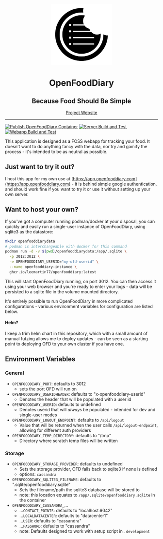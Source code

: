 
<div align="center">
    <img width="200" src="/assets/ofd_logo.svg" alt="OFD Logo">
<h1>OpenFoodDiary</h1>
<h2>Because Food Should Be Simple</h2>
<a href="https://www.openfooddiary.com/">Project Website</a>
<hr/>
</div>

[![Publish OpenFoodDiary Container](https://github.com/LeeMartin77/openfooddiary/actions/workflows/publish.yml/badge.svg)](https://github.com/LeeMartin77/openfooddiary/actions/workflows/publish.yml)
[![Server Build and Test](https://github.com/LeeMartin77/openfooddiary/actions/workflows/build_and_test_server.yml/badge.svg)](https://github.com/LeeMartin77/openfooddiary/actions/workflows/build_and_test_server.yml) [![Webapp Build and Test](https://github.com/LeeMartin77/openfooddiary/actions/workflows/build_and_test_webapp.yml/badge.svg)](https://github.com/LeeMartin77/openfooddiary/actions/workflows/build_and_test_webapp.yml)

This application is designed as a FOSS webapp for tracking your food. It doesn't want to do anything fancy with the data, nor try and gamify the process - it's intended to be as neutral as possible.

## Just want to try it out?

I host this app for my own use at [https://app.openfooddiary.com](https://app.openfooddiary.com) - it is behind simple google authentication, and should work fine if you want to try it or use it without setting up your own server.

## Want to host your own?

If you've got a computer running podman/docker at your disposal, you can quickly and easily run a single-user instance of OpenFoodDiary, using sqlite3 as the datastore:

```bash
mkdir openfooddiarydata
# podman is interchangeable with docker for this command
podman run -d -v $(pwd)/openfooddiarydata:/app/.sqlite \
  -p 3012:3012 \
  -e OPENFOODDIARY_USERID="my-ofd-userid" \
  --name openfooddiary-instance \
  ghcr.io/leemartin77/openfooddiary:latest
```

This will start OpenFoodDiary running, on port 3012. You can then access it using your web browser and you're ready to enter your logs - data will be persisted to a sqlite file in the volume mounted directory.

It's entirely possible to run OpenFoodDiary in more complicated configurations - various environment variables for configuration are listed below.

#### Helm?

I keep a trim helm chart in this repository, which with a small amount of manual futzing allows me to deploy updates - can be seen as a starting point to deploying OFD to your own cluster if you have one.

## Environment Variables

### General

- `OPENFOODDIARY_PORT`: defaults to 3012
  - sets the port OFD will run on
- `OPENFOODDIARY_USERIDHEADER`: defaults to "x-openfooddiary-userid"
  - Denotes the header that will be populated with a user id
- `OPENFOODDIARY_USERID`: defaults to undefined
  - Denotes userid that will _always_ be populated - intended for dev and single-user modes
- `OPENFOODDIARY_LOGOUT_ENDPOINT`: defaults to `/api/logout`
  - Value that will be returned when the user calls `/api/logout-endpoint`, allowing for different auth providers
- `OPENFOODDIARY_TEMP_DIRECTORY`: defaults to "/tmp"
  - Directory where scratch temp files will be written

### Storage

- `OPENFOODDIARY_STORAGE_PROVIDER`: defaults to undefined
  - Sets the storage provider, OFD falls back to sqlite3 if none is defined
  - options: `cassandra`
- `OPENFOODDIARY_SQLITE3_FILENAME`: defaults to ".sqlite/openfooddiary.sqlite"
  - Sets the filename/path the sqlite3 database will be stored to
  - note: this location equates to `/app/.sqlite/openfooddiary.sqlite` in the container
- `OPENFOODDIARY_CASSANDRA_`...
  - ...`CONTACT_POINTS`: defaults to "localhost:9042"
  - ...`LOCALDATACENTER`: defaults to "datacenter1"
  - ...`USER`: defaults to "cassandra"
  - ...`PASSWORD`: defaults to "cassandra"
  - note: Defaults designed to work with setup script in `.development`
